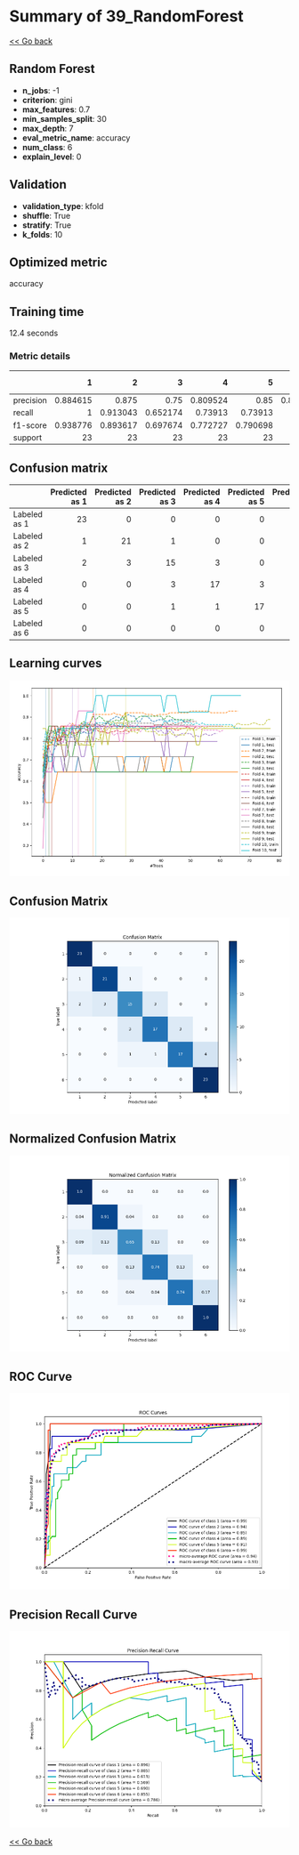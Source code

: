# Summary of 39_RandomForest

[<< Go back](../README.md)


## Random Forest
- **n_jobs**: -1
- **criterion**: gini
- **max_features**: 0.7
- **min_samples_split**: 30
- **max_depth**: 7
- **eval_metric_name**: accuracy
- **num_class**: 6
- **explain_level**: 0

## Validation
 - **validation_type**: kfold
 - **shuffle**: True
 - **stratify**: True
 - **k_folds**: 10

## Optimized metric
accuracy

## Training time

12.4 seconds

### Metric details
|           |         1 |         2 |         3 |         4 |         5 |         6 |   accuracy |   macro avg |   weighted avg |   logloss |
|:----------|----------:|----------:|----------:|----------:|----------:|----------:|-----------:|------------:|---------------:|----------:|
| precision |  0.884615 |  0.875    |  0.75     |  0.809524 |  0.85     |  0.851852 |    0.84058 |    0.836832 |       0.836832 |  0.937267 |
| recall    |  1        |  0.913043 |  0.652174 |  0.73913  |  0.73913  |  1        |    0.84058 |    0.84058  |       0.84058  |  0.937267 |
| f1-score  |  0.938776 |  0.893617 |  0.697674 |  0.772727 |  0.790698 |  0.92     |    0.84058 |    0.835582 |       0.835582 |  0.937267 |
| support   | 23        | 23        | 23        | 23        | 23        | 23        |    0.84058 |  138        |     138        |  0.937267 |


## Confusion matrix
|              |   Predicted as 1 |   Predicted as 2 |   Predicted as 3 |   Predicted as 4 |   Predicted as 5 |   Predicted as 6 |
|:-------------|-----------------:|-----------------:|-----------------:|-----------------:|-----------------:|-----------------:|
| Labeled as 1 |               23 |                0 |                0 |                0 |                0 |                0 |
| Labeled as 2 |                1 |               21 |                1 |                0 |                0 |                0 |
| Labeled as 3 |                2 |                3 |               15 |                3 |                0 |                0 |
| Labeled as 4 |                0 |                0 |                3 |               17 |                3 |                0 |
| Labeled as 5 |                0 |                0 |                1 |                1 |               17 |                4 |
| Labeled as 6 |                0 |                0 |                0 |                0 |                0 |               23 |

## Learning curves
![Learning curves](learning_curves.png)
## Confusion Matrix

![Confusion Matrix](confusion_matrix.png)


## Normalized Confusion Matrix

![Normalized Confusion Matrix](confusion_matrix_normalized.png)


## ROC Curve

![ROC Curve](roc_curve.png)


## Precision Recall Curve

![Precision Recall Curve](precision_recall_curve.png)



[<< Go back](../README.md)
